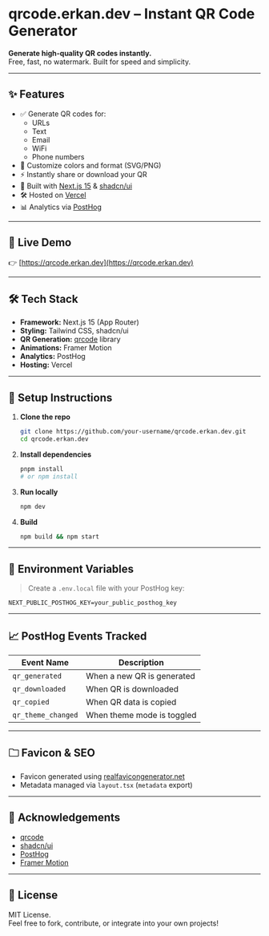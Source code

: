 # qrcode.erkan.dev – Instant QR Code Generator

**Generate high-quality QR codes instantly.**  
Free, fast, no watermark. Built for speed and simplicity.

---

## ✨ Features

- ✅ Generate QR codes for:
  - URLs
  - Text
  - Email
  - WiFi
  - Phone numbers
- 🎨 Customize colors and format (SVG/PNG)
- ⚡ Instantly share or download your QR
- 🧠 Built with [Next.js 15](https://nextjs.org/) & [shadcn/ui](https://ui.shadcn.com/)
- 🛠️ Hosted on [Vercel](https://vercel.com/)
- 📊 Analytics via [PostHog](https://posthog.com/)

---

## 🚀 Live Demo

👉 [https://qrcode.erkan.dev](https://qrcode.erkan.dev)

---

## 🛠 Tech Stack

- **Framework:** Next.js 15 (App Router)
- **Styling:** Tailwind CSS, shadcn/ui
- **QR Generation:** [qrcode](https://www.npmjs.com/package/qrcode) library
- **Animations:** Framer Motion
- **Analytics:** PostHog
- **Hosting:** Vercel

---

## 📁 Setup Instructions

1. **Clone the repo**

   ```bash
   git clone https://github.com/your-username/qrcode.erkan.dev.git
   cd qrcode.erkan.dev
   ```

2. **Install dependencies**

   ```bash
   pnpm install
   # or npm install
   ```

3. **Run locally**

   ```bash
   npm dev
   ```

4. **Build**
   ```bash
   npm build && npm start
   ```

---

## 🔐 Environment Variables

> Create a `.env.local` file with your PostHog key:

```env
NEXT_PUBLIC_POSTHOG_KEY=your_public_posthog_key
```

---

## 📈 PostHog Events Tracked

| Event Name         | Description                |
| ------------------ | -------------------------- |
| `qr_generated`     | When a new QR is generated |
| `qr_downloaded`    | When QR is downloaded      |
| `qr_copied`        | When QR data is copied     |
| `qr_theme_changed` | When theme mode is toggled |

---

## 🗀 Favicon & SEO

- Favicon generated using [realfavicongenerator.net](https://realfavicongenerator.net/)
- Metadata managed via `layout.tsx` (`metadata` export)

---

## 💃 Acknowledgements

- [qrcode](https://github.com/soldair/node-qrcode)
- [shadcn/ui](https://ui.shadcn.com)
- [PostHog](https://posthog.com)
- [Framer Motion](https://www.framer.com/motion/)

---

## 💊 License

MIT License.  
Feel free to fork, contribute, or integrate into your own projects!
